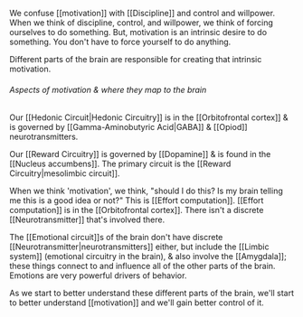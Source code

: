 We confuse [[motivation]] with [[Discipline]] and control and willpower. When we think of discipline, control, and willpower, we think of forcing ourselves to do something. But, motivation is an intrinsic desire to do something. You don't have to force yourself to do anything.

Different parts of the brain are responsible for creating that intrinsic motivation.

###### Aspects of motivation & where they map to the brain
Our [[Hedonic Circuit|Hedonic Circuitry]] is in the [[Orbitofrontal cortex]] & is governed by [[Gamma-Aminobutyric Acid|GABA]] & [[Opiod]] neurotransmitters.

Our [[Reward Circuitry]] is governed by [[Dopamine]] & is found in the [[Nucleus accumbens]]. The primary circuit is the [[Reward Circuitry|mesolimbic circuit]].

When we think 'motivation', we think, "should I do this? Is my brain telling me this is a good idea or not?" This is [[Effort computation]].
[[Effort computation]] is in the [[Orbitofrontal cortex]]. There isn't a discrete [[Neurotransmitter]] that's involved there.

The [[Emotional circuit]]s of the brain don't have discrete [[Neurotransmitter|neurotransmitters]] either, but include the [[Limbic system]] (emotional circuitry in the brain), & also involve the [[Amygdala]]; these things connect to and influence all of the other parts of the brain. Emotions are very powerful drivers of behavior.


As we start to better understand these different parts of the brain, we'll start to better understand [[motivation]] and we'll gain better control of it.